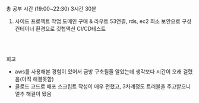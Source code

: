 총 공부 시간 (19:00~22:30) 3시간 30분

1. 사이드 프로젝트 작업
도메인 구매 & 라우트 53연결,
rds, ec2 최소 보안으로 구성
컨테이너 환경으로 깃헙액션 CI/CD테스트




<br />
<br />

회고
- aws를 사용해본 경험이 있어서 금방 구축될줄 알았는데 생각보다 시간이 오래 걸렸음(아직 해결못함)
- 클로드 코드로 배포 스크립트 작성이 매우 편했고, 3차례정도 트러블을 주고받으니 얼추 해결이 됐음

